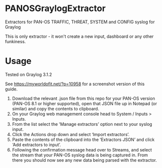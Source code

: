 # PANOSGraylogExtractor
Extractors for PAN-OS TRAFFIC, THREAT, SYSTEM and CONFIG syslog for Graylog

This is only extractor - it won't create a new input, dashboard or any other funkiness.

# Usage
Tested on Graylog 3.1.2

See https://myworldofit.net/?p=10958 for a screenshot version of this guide.

1. Download the relevant .json file from this repo for your PAN-OS version (PAN-OS 8.1 or higher supported), open that JSON file up in Notepad (or similar) and copy the contents to clipboard.
2. On your Graylog web management console head to System / Inputs > Inputs.
3. From the list select the 'Manage extractors’ option next to your syslog input.
4. Click the Actions drop down and select ‘Import extractors’.
5. Paste the contents of the clipboard into the ‘Extractors JSON’ and click ‘Add extractors to input’.
6. Following the confirmation message head over to Streams, and select the stream that your PAN-OS syslog data is being captured in. From there you should now see any new data being parsed with the extractor.
